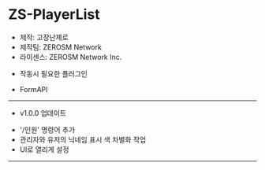 # ZS-PlayerList
- 제작: 고장난제로
- 제작팀: ZEROSM Network
- 라이센스: ZEROSM Network Inc.

* 작동시 필요한 플러그인
 - FormAPI

----------------------------

* v1.0.0 업데이트
 - '/인원' 명령어 추가
 - 관리자와 유저의 닉네임 표시 색 차별화 작업
 - UI로 열리게 설정
 
----------------------------
